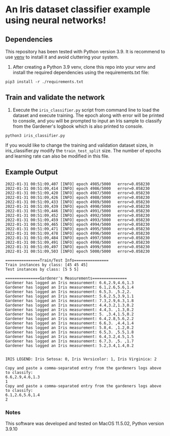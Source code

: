 # An Iris dataset classifier example using neural networks!

## Dependencies
This repository has been tested with Python version 3.9. It is recommend to use [venv](https://docs.python.org/3/library/venv.html) to install it and avoid cluttering your system.
1. After creating a Python 3.9 venv, clone this repo into your venv and install the required dependencies using the requirements.txt file: 
```
pip3 install -r ./requirements.txt
```

## Train and validate the network
1. Execute the ```iris_classifier.py``` script from command line to load the dataset and execute training. The epoch along with error will be printed to console, and you will be prompted to input an Iris sample to classify from the Gardener's logbook which is also printed to console.
```
python3 iris_classifier.py
```
If you would like to change the training and validation dataset sizes, in iris_classifier.py modify the ```train_test_split``` size. The number of epochs and learning rate can also be modified in this file.

## Example Output
```
2022-01-31 00:51:09,407 [INFO] epoch 4985/5000   error=0.058230
2022-01-31 00:51:09,414 [INFO] epoch 4986/5000   error=0.058230
2022-01-31 00:51:09,420 [INFO] epoch 4987/5000   error=0.058230
2022-01-31 00:51:09,426 [INFO] epoch 4988/5000   error=0.058230
2022-01-31 00:51:09,433 [INFO] epoch 4989/5000   error=0.058230
2022-01-31 00:51:09,439 [INFO] epoch 4990/5000   error=0.058230
2022-01-31 00:51:09,446 [INFO] epoch 4991/5000   error=0.058230
2022-01-31 00:51:09,452 [INFO] epoch 4992/5000   error=0.058230
2022-01-31 00:51:09,459 [INFO] epoch 4993/5000   error=0.058230
2022-01-31 00:51:09,465 [INFO] epoch 4994/5000   error=0.058230
2022-01-31 00:51:09,471 [INFO] epoch 4995/5000   error=0.058230
2022-01-31 00:51:09,478 [INFO] epoch 4996/5000   error=0.058230
2022-01-31 00:51:09,484 [INFO] epoch 4997/5000   error=0.058230
2022-01-31 00:51:09,491 [INFO] epoch 4998/5000   error=0.058230
2022-01-31 00:51:09,497 [INFO] epoch 4999/5000   error=0.058230
2022-01-31 00:51:09,503 [INFO] epoch 5000/5000   error=0.058230

===============Train/Test Info===============
Train instances by class: [45 45 45]
Test instances by class: [5 5 5]

===============Gardener's Measurements===============
Gardener has logged an Iris measurement: 6.6,2.9,4.6,1.3
Gardener has logged an Iris measurement: 6.1,2.6,5.6,1.4
Gardener has logged an Iris measurement: 6.5,3. ,5.2,2. 
Gardener has logged an Iris measurement: 5.6,2.5,3.9,1.1
Gardener has logged an Iris measurement: 7.3,2.9,6.3,1.8
Gardener has logged an Iris measurement: 4.4,3.2,1.3,0.2
Gardener has logged an Iris measurement: 4.4,3. ,1.3,0.2
Gardener has logged an Iris measurement: 5. ,3.4,1.5,0.2
Gardener has logged an Iris measurement: 6.4,2.8,5.6,2.2
Gardener has logged an Iris measurement: 6.6,3. ,4.4,1.4
Gardener has logged an Iris measurement: 5.8,4. ,1.2,0.2
Gardener has logged an Iris measurement: 6.5,3. ,5.5,1.8
Gardener has logged an Iris measurement: 6.4,3.2,4.5,1.5
Gardener has logged an Iris measurement: 6.7,3. ,5. ,1.7
Gardener has logged an Iris measurement: 5.2,3.4,1.4,0.2


IRIS LEGEND: Iris Setosa: 0, Iris Versicolor: 1, Iris Virginica: 2

Copy and paste a comma-separated entry from the gardeners logs above to classify:
6.6,2.9,4.6,1.3
1
Copy and paste a comma-separated entry from the gardeners logs above to classify:
6.1,2.6,5.6,1.4
2

```

### Notes
 This software was developed and tested on MacOS 11.5.02, Python version 3.9.10
